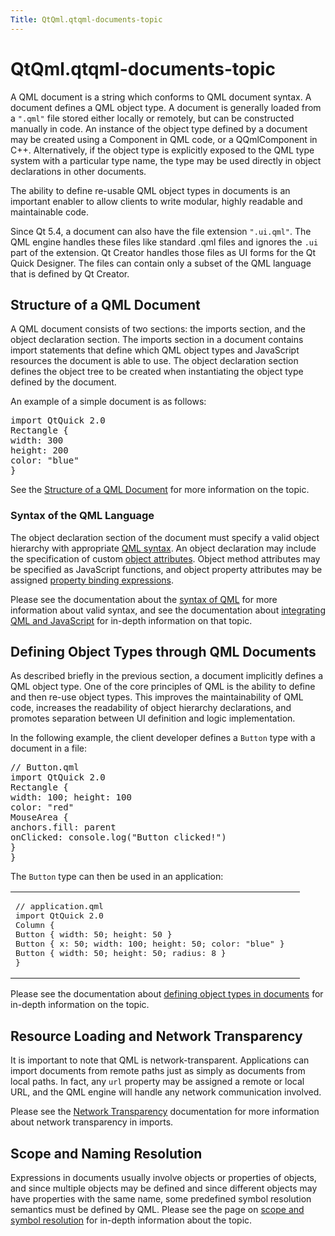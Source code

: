 ```yaml
---
Title: QtQml.qtqml-documents-topic
---
```


# QtQml.qtqml-documents-topic

<span class="subtitle"></span>
<!-- $$$qtqml-documents-topic.html-description -->
<p>A QML document is a string which conforms to QML document syntax. A document defines a QML object type. A document is generally loaded from a <code>&quot;.qml&quot;</code> file stored either locally or remotely, but can be constructed manually in code. An instance of the object type defined by a document may be created using a Component in QML code, or a QQmlComponent in C++. Alternatively, if the object type is explicitly exposed to the QML type system with a particular type name, the type may be used directly in object declarations in other documents.</p>
<p>The ability to define re-usable QML object types in documents is an important enabler to allow clients to write modular, highly readable and maintainable code.</p>
<p>Since Qt 5.4, a document can also have the file extension <code>&quot;.ui.qml&quot;</code>. The QML engine handles these files like standard .qml files and ignores the <code>.ui</code> part of the extension. Qt Creator handles those files as UI forms for the Qt Quick Designer. The files can contain only a subset of the QML language that is defined by Qt Creator.</p>
<h2 id="structure-of-a-qml-document">Structure of a QML Document</h2>
<p>A QML document consists of two sections: the imports section, and the object declaration section. The imports section in a document contains import statements that define which QML object types and JavaScript resources the document is able to use. The object declaration section defines the object tree to be created when instantiating the object type defined by the document.</p>
<p>An example of a simple document is as follows:</p>
<pre class="qml">import QtQuick 2.0
<span class="type">Rectangle</span> {
<span class="name">width</span>: <span class="number">300</span>
<span class="name">height</span>: <span class="number">200</span>
<span class="name">color</span>: <span class="string">&quot;blue&quot;</span>
}</pre>
<p>See the <a href="QtQml.qtqml-documents-structure.md">Structure of a QML Document</a> for more information on the topic.</p>
<h3 >Syntax of the QML Language</h3>
<p>The object declaration section of the document must specify a valid object hierarchy with appropriate <a href="QtQml.qtqml-syntax-basics.md">QML syntax</a>. An object declaration may include the specification of custom <a href="QtQml.qtqml-syntax-objectattributes.md">object attributes</a>. Object method attributes may be specified as JavaScript functions, and object property attributes may be assigned <a href="QtQml.qtqml-syntax-propertybinding.md">property binding expressions</a>.</p>
<p>Please see the documentation about the <a href="QtQml.qtqml-syntax-basics.md">syntax of QML</a> for more information about valid syntax, and see the documentation about <a href="QtQml.qtqml-javascript-topic.md">integrating QML and JavaScript</a> for in-depth information on that topic.</p>
<h2 id="defining-object-types-through-qml-documents">Defining Object Types through QML Documents</h2>
<p>As described briefly in the previous section, a document implicitly defines a QML object type. One of the core principles of QML is the ability to define and then re-use object types. This improves the maintainability of QML code, increases the readability of object hierarchy declarations, and promotes separation between UI definition and logic implementation.</p>
<p>In the following example, the client developer defines a <code>Button</code> type with a document in a file:</p>
<pre class="qml"><span class="comment">// Button.qml</span>
import QtQuick 2.0
<span class="type">Rectangle</span> {
<span class="name">width</span>: <span class="number">100</span>; <span class="name">height</span>: <span class="number">100</span>
<span class="name">color</span>: <span class="string">&quot;red&quot;</span>
<span class="type">MouseArea</span> {
<span class="name">anchors</span>.fill: <span class="name">parent</span>
<span class="name">onClicked</span>: <span class="name">console</span>.<span class="name">log</span>(<span class="string">&quot;Button clicked!&quot;</span>)
}
}</pre>
<p>The <code>Button</code> type can then be used in an application:</p>
<table class="generic">
<tr valign="top"><td ><pre class="qml"><span class="comment">// application.qml</span>
import QtQuick 2.0
<span class="type">Column</span> {
<span class="type">Button</span> { <span class="name">width</span>: <span class="number">50</span>; <span class="name">height</span>: <span class="number">50</span> }
<span class="type">Button</span> { <span class="name">x</span>: <span class="number">50</span>; <span class="name">width</span>: <span class="number">100</span>; <span class="name">height</span>: <span class="number">50</span>; <span class="name">color</span>: <span class="string">&quot;blue&quot;</span> }
<span class="type">Button</span> { <span class="name">width</span>: <span class="number">50</span>; <span class="name">height</span>: <span class="number">50</span>; <span class="name">radius</span>: <span class="number">8</span> }
}</pre>
</td><td ><p class="centerAlign"><img src="https://assets.ubuntu.com/v1/d4f66d0f-button-types.png" alt="" /></p></td></tr>
</table>
<p>Please see the documentation about <a href="QtQml.qtqml-documents-definetypes.md">defining object types in documents</a> for in-depth information on the topic.</p>
<h2 id="resource-loading-and-network-transparency">Resource Loading and Network Transparency</h2>
<p>It is important to note that QML is network-transparent. Applications can import documents from remote paths just as simply as documents from local paths. In fact, any <code>url</code> property may be assigned a remote or local URL, and the QML engine will handle any network communication involved.</p>
<p>Please see the <a href="QtQml.qtqml-documents-networktransparency.md">Network Transparency</a> documentation for more information about network transparency in imports.</p>
<h2 id="scope-and-naming-resolution">Scope and Naming Resolution</h2>
<p>Expressions in documents usually involve objects or properties of objects, and since multiple objects may be defined and since different objects may have properties with the same name, some predefined symbol resolution semantics must be defined by QML. Please see the page on <a href="QtQml.qtqml-documents-scope.md">scope and symbol resolution</a> for in-depth information about the topic.</p>
<!-- @@@qtqml-documents-topic.html -->
